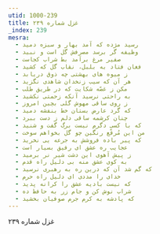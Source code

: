 ```yaml
---
utid: 1000-239
title: غزل شماره ۲۳۹
_index: 239
mesra:
  - رسید مژده که آمد بهار و سبزه دمید
  - وظیفه گر برسد مصرفش گل است و نبید
  - صفیر مرغ برآمد بط شراب کجاست
  - فغان فتاد به بلبل، نقاب گل که کشید
  - ز میوه های بهشتی چه ذوق دریابد
  - هر آن که سیب زنخدان شاهدی نگزید
  - مکن ز غصّه شکایت که در طریق طلب
  - به راحتی نرسید آنکه زحمتی نکشید
  - ز روی ساقی مهوش گلی بچین امروز
  - که گرد عارض بستان خط بنفشه دمید
  - چنان کرشمه ساقی دلم ز دست ببرد
  - که با کسی دگرم نیست برگ گفت و شنید
  - من این مُرقّع رنگین چو گل بخواهم سوخت
  - که پیر باده فروشش به جرعه یی نخرید
  - عجایب ره عشق ای رفیق بسیار است
  - ز پیش آهوی این دشت شیر نر برمید
  - به کوی عشق منه بی دلیل راه قدم
  - که گم شد آن که درین ره به رهبری نرسید
  - خدای را مددی ای دلیل راه حرم
  - که نیست بادیه عشق را کرانه پدید
  - شراب نوش کن و جام زر به حافظ ده
  - که پادشه به کرم جرم صوفیان بخشید
---
```

غزل شماره ۲۳۹
